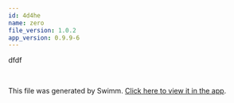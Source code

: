 ```yaml
---
id: 4d4he
name: zero
file_version: 1.0.2
app_version: 0.9.9-6
---
```


dfdf

<br/>

This file was generated by Swimm. [Click here to view it in the app](http://localhost:5000/repos/Z2l0aHViJTNBJTNBRGFuYS10ZXN0JTNBJTNBZGFuYWV2ZW5oYWlt/docs/4d4he).